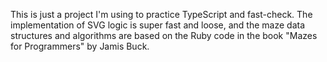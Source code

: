 This is just a project I'm using to practice TypeScript and fast-check. The implementation of SVG logic is super fast and loose, and the maze data structures and algorithms are based on the Ruby code in the book "Mazes for Programmers" by Jamis Buck.